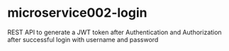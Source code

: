 # microservice002-login
REST API to generate a JWT token after Authentication and Authorization after successful login with username and password
